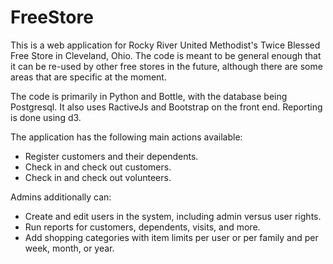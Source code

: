 FreeStore
=========

This is a web application for Rocky River United Methodist's Twice Blessed Free Store in Cleveland, Ohio.  The code is meant to
be general enough that it can be re-used by other free stores in the future, although there are some areas that are specific
at the moment.

The code is primarily in Python and Bottle, with the database being Postgresql. It also uses RactiveJs and Bootstrap on the front end.
Reporting is done using d3.


The application has the following main actions available:
- Register customers and their dependents.
- Check in and check out customers.
- Check in and check out volunteers.

Admins additionally can:
- Create and edit users in the system, including admin versus user rights.
- Run reports for customers, dependents, visits, and more.
- Add shopping categories with item limits per user or per family and per week, month, or year.